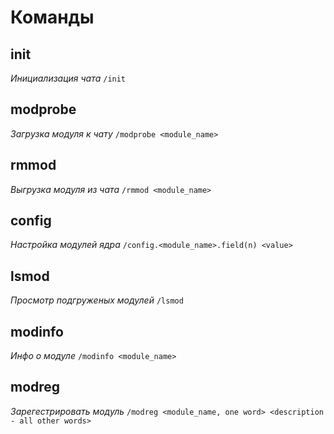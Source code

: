 # Команды

## init
*Инициализация чата*
`/init`

## modprobe
*Загрузка модуля к чату*
`/modprobe <module_name>`

## rmmod
*Выгрузка модуля из чата*
`/rmmod <module_name>`

## config
*Настройка модулей ядра*
`/config.<module_name>.field(n) <value>`

## lsmod
*Просмотр подгруженых модулей*
`/lsmod`

## modinfo
*Инфо о модуле*
`/modinfo <module_name>`

## modreg
*Зарегестрировать модуль*
`/modreg <module_name, one word> <description - all other words>`
